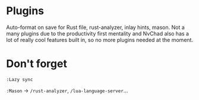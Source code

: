 # Plugins
Auto-format on save for Rust file, rust-analyzer, inlay hints, mason.
Not a many plugins due to the productivity first mentality and NvChad also has a lot of really cool features built in, so no more plugins needed at the moment.

# Don't forget
`:Lazy sync`

`:Mason` -> `/rust-analyzer`, `/lua-language-server`...
